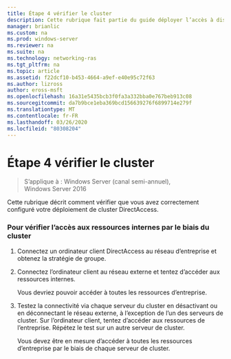 ```yaml
---
title: Étape 4 vérifier le cluster
description: Cette rubrique fait partie du guide déployer l’accès à distance dans un cluster dans Windows Server 2016.
manager: brianlic
ms.custom: na
ms.prod: windows-server
ms.reviewer: na
ms.suite: na
ms.technology: networking-ras
ms.tgt_pltfrm: na
ms.topic: article
ms.assetid: f22dcf10-b453-4664-a9ef-e40e95c72f63
ms.author: lizross
author: eross-msft
ms.openlocfilehash: 16a31e5435bcb3f0fa3a332bba0e767beb913c08
ms.sourcegitcommit: da7b9bce1eba369bcd156639276f6899714e279f
ms.translationtype: MT
ms.contentlocale: fr-FR
ms.lasthandoff: 03/26/2020
ms.locfileid: "80308204"
---
```

# <a name="step-4-verify-the-cluster"></a>Étape 4 vérifier le cluster

>S’applique à : Windows Server (canal semi-annuel), Windows Server 2016

Cette rubrique décrit comment vérifier que vous avez correctement configuré votre déploiement de cluster DirectAccess.  
  
### <a name="to-verify-access-to-internal-resources-through-the-cluster"></a>Pour vérifier l’accès aux ressources internes par le biais du cluster  
  
1.  Connectez un ordinateur client DirectAccess au réseau d’entreprise et obtenez la stratégie de groupe.  
  
2.  Connectez l’ordinateur client au réseau externe et tentez d’accéder aux ressources internes.  
  
    Vous devriez pouvoir accéder à toutes les ressources d’entreprise.  
  
3.  Testez la connectivité via chaque serveur du cluster en désactivant ou en déconnectant le réseau externe, à l’exception de l’un des serveurs de cluster. Sur l’ordinateur client, tentez d’accéder aux ressources de l’entreprise. Répétez le test sur un autre serveur de cluster.  
  
    Vous devez être en mesure d’accéder à toutes les ressources d’entreprise par le biais de chaque serveur de cluster.  
  


